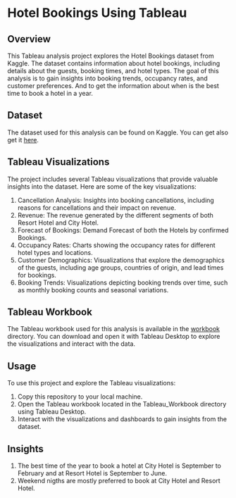 # Hotel Bookings Using Tableau

## Overview
This Tableau analysis project explores the Hotel Bookings dataset from Kaggle. The dataset contains information about hotel bookings, including details about the guests, booking times, and hotel types. The goal of this analysis is to gain insights into booking trends, occupancy rates, and customer preferences. And to get the information about when is the best time to book a hotel in a year.

## Dataset
The dataset used for this analysis can be found on Kaggle. You can get also get it [here](hotel_bookings.csv).

## Tableau Visualizations
The project includes several Tableau visualizations that provide valuable insights into the dataset. Here are some of the key visualizations:

1. Cancellation Analysis: Insights into booking cancellations, including reasons for cancellations and their impact on revenue.
2. Revenue: The revenue generated by the different segments of both Resort Hotel and City Hotel.
3. Forecast of Bookings: Demand Forecast of both the Hotels by confirmed Bookings.
4. Occupancy Rates: Charts showing the occupancy rates for different hotel types and locations.
5. Customer Demographics: Visualizations that explore the demographics of the guests, including age groups, countries of origin, and lead times for bookings.
6. Booking Trends: Visualizations depicting booking trends over time, such as monthly booking counts and seasonal variations.

## Tableau Workbook
The Tableau workbook used for this analysis is available in the [workbook](Tableau_Workbook) directory. You can download and open it with Tableau Desktop to explore the visualizations and interact with the data.

## Usage
To use this project and explore the Tableau visualizations:

1. Copy this repository to your local machine.
2. Open the Tableau workbook located in the Tableau_Workbook directory using Tableau Desktop.
3. Interact with the visualizations and dashboards to gain insights from the dataset.

## Insights
1. The best time of the year to book a hotel at City Hotel is September to February and at Resort Hotel is September to June.
2. Weekend nigths are mostly preferred to book at City Hotel and Resort Hotel.
